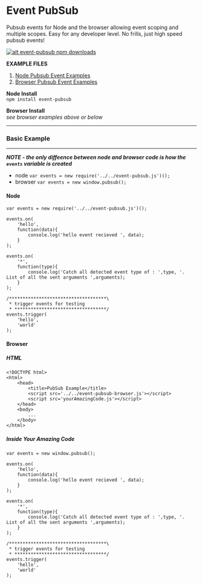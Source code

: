 Event PubSub
============

Pubsub events for Node and the browser allowing event scoping and multiple scopes. 
Easy for any developer level. No frills, just high speed pubsub events!

[![alt event-pubsub npm downloads](https://nodei.co/npm/event-pubsub.png?stars=true "event-pubsub npm package details")](https://npmjs.org/package/event-pubsub)

**EXAMPLE FILES**  

1. [Node Pubsub Event Examples](https://github.com/RIAEvangelist/event-pubsub/tree/master/examples/node)  
2. [Browser Pubsub Event Examples](https://github.com/RIAEvangelist/event-pubsub/tree/master/examples/browser)

**Node Install**  
``npm install event-pubsub``

**Browser Install**  
*see browser examples above or below*

---
### Basic Example
---
***NOTE - the only diffeence between node and browser code is how the ``events`` variable is created***  
* node ``var events = new require('../../event-pubsub.js')();``
* browser ``var events = new window.pubsub();``

#### Node

    var events = new require('../../event-pubsub.js')();

    events.on(
        'hello',
        function(data){
            console.log('hello event recieved ', data);
        }
    );
    
    events.on(
        '*',
        function(type){
            console.log('Catch all detected event type of : ',type, '. List of all the sent arguments ',arguments);
        }
    );
    
    /************************************\
     * trigger events for testing
     * **********************************/
    events.trigger(
        'hello',
        'world'
    );

#### Browser
##### HTML

    <!DOCTYPE html>
    <html>
        <head>
            <title>PubSub Example</title>
            <script src='../../event-pubsub-browser.js'></script>
            <script src='yourAmazingCode.js'></script>
        </head>
        <body>
            ...
        </body>
    </html>

##### Inside Your Amazing Code

    var events = new window.pubsub();

    events.on(
        'hello',
        function(data){
            console.log('hello event recieved ', data);
        }
    );
    
    events.on(
        '*',
        function(type){
            console.log('Catch all detected event type of : ',type, '. List of all the sent arguments ',arguments);
        }
    );
    
    /************************************\
     * trigger events for testing
     * **********************************/
    events.trigger(
        'hello',
        'world'
    );
